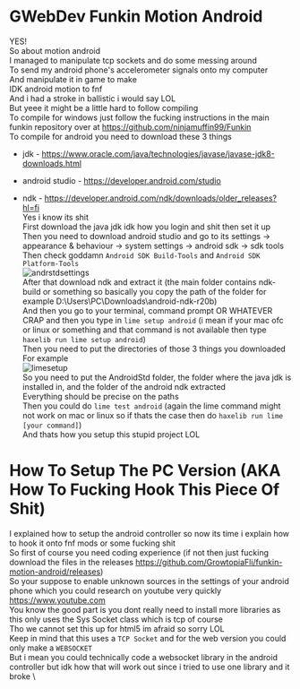 # GWebDev Funkin Motion Android
YES! \
So about motion android \
I managed to manipulate tcp sockets and do some messing around \
To send my android phone's accelerometer signals onto my computer \
And manipulate it in game to make \
IDK android motion to fnf \
And i had a stroke in ballistic i would say LOL \
But yeee it might be a little hard to follow compiling \
To compile for windows just follow the fucking instructions in the main funkin repository over at https://github.com/ninjamuffin99/Funkin \
To compile for android you need to download these 3 things
  - jdk - https://www.oracle.com/java/technologies/javase/javase-jdk8-downloads.html

  - android studio - https://developer.android.com/studio

  - ndk - https://developer.android.com/ndk/downloads/older_releases?hl=fi \
Yes i know its shit \
First download the java jdk idk how you login and shit then set it up \
Then you need to download android studio and go to its settings -> appearance & behaviour -> system settings -> android sdk -> sdk tools \
Then check goddamn `Android SDK Build-Tools` and `Android SDK Platform-Tools` \
![andrstdsettings](https://user-images.githubusercontent.com/63938719/123502688-d73a1d00-d680-11eb-893a-901f96c3450f.png) \
After that download ndk and extract it (the main folder contains ndk-build or something so basically you copy the path of the folder for example D:\Users\PC\Downloads\android-ndk-r20b) \
And then you go to your terminal, command prompt OR WHATEVER CRAP and then you type in `lime setup android` (i mean if your mac ofc or linux or something and that command is not available then type `haxelib run lime setup android`) \
Then you need to put the directories of those 3 things you downloaded \
For example \
![limesetup](https://user-images.githubusercontent.com/63938719/123502707-fafd6300-d680-11eb-9ea0-9411de181c53.png) \
So you need to put the AndroidStd folder, the folder where the java jdk is installed in, and the folder of the android ndk extracted \
Everything should be precise on the paths \
Then you could do `lime test android` (again the lime command might not work on mac or linux so if thats the case then do `haxelib run lime [your command]`) \
And thats how you setup this stupid project LOL
# How To Setup The PC Version (AKA How To Fucking Hook This Piece Of Shit)
I explained how to setup the android controller so now its time i explain how to hook it onto fnf mods or some fucking shit \
So first of course you need coding experience (if not then just fucking download the files in the releases https://github.com/GrowtopiaFli/funkin-motion-android/releases) \
So your suppose to enable unknown sources in the settings of your android phone which you could research on youtube very quickly https://www.youtube.com \
You know the good part is you dont really need to install more libraries as this only uses the Sys Socket class which is tcp of course \
Tho we cannot set this up for html5 im afraid so sorry LOL \
Keep in mind that this uses a `TCP Socket` and for the web version you could only make a `WEBSOCKET` \
But i mean you could technically code a websocket library in the android controller but idk how that will work out since i tried to use one library and it broke \
